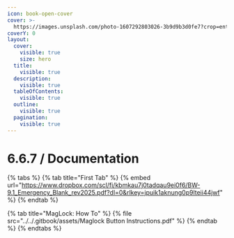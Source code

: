 ```yaml
---
icon: book-open-cover
cover: >-
  https://images.unsplash.com/photo-1607292803026-3b9d9b3d0fe7?crop=entropy&cs=srgb&fm=jpg&ixid=M3wxOTcwMjR8MHwxfHNlYXJjaHw1fHxyZW1vdGUlMjBjb250cm9sJTIwaXBhZHxlbnwwfHx8fDE3NDY5MjM3NjN8MA&ixlib=rb-4.1.0&q=85
coverY: 0
layout:
  cover:
    visible: true
    size: hero
  title:
    visible: true
  description:
    visible: true
  tableOfContents:
    visible: true
  outline:
    visible: true
  pagination:
    visible: true
---
```


# 6.6.7 / Documentation

{% tabs %}
{% tab title="First Tab" %}
{% embed url="https://www.dropbox.com/scl/fi/kbmkau7j0tadqau9ei0f6/BW-9.1_Emergency_Blank_rev2025.pdf?dl=0&rlkey=jpuik1aknung0p9lteii44jwf" %}
{% endtab %}

{% tab title="MagLock: How To" %}
{% file src="../../.gitbook/assets/Maglock Button Instructions.pdf" %}
{% endtab %}
{% endtabs %}
